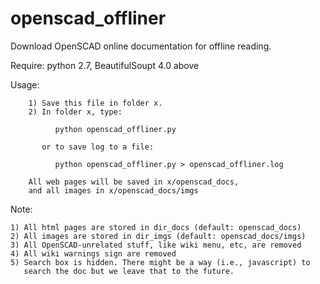 # openscad_offliner
Download OpenSCAD online documentation for offline reading.

Require: python 2.7, BeautifulSoupt 4.0 above

Usage:

		1) Save this file in folder x.
		2) In folder x, type: 
			
			  python openscad_offliner.py 

		   or to save log to a file:  
	
			  python openscad_offliner.py > openscad_offliner.log

		All web pages will be saved in x/openscad_docs, 
		and all images in x/openscad_docs/imgs  

Note: 

    1) All html pages are stored in dir_docs (default: openscad_docs)
    2) All images are stored in dir_imgs (default: openscad_docs/imgs)
    3) All OpenSCAD-unrelated stuff, like wiki menu, etc, are removed
    4) All wiki warnings sign are removed
    5) Search box is hidden. There might be a way (i.e., javascript) to 
       search the doc but we leave that to the future.
